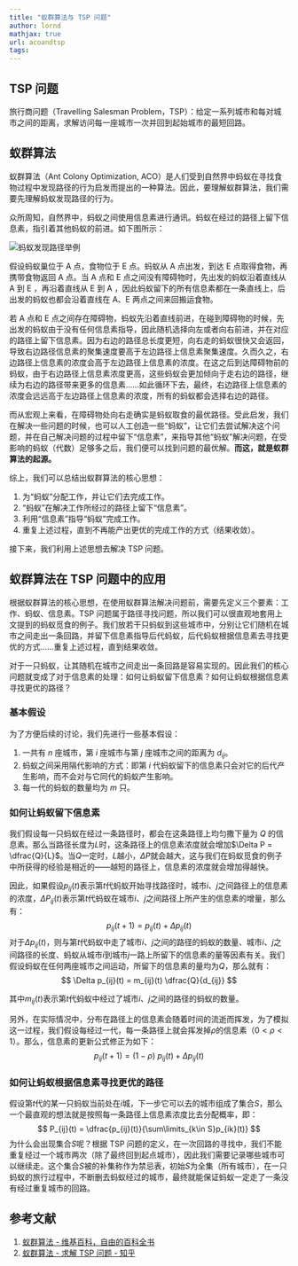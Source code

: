 ```yaml
---
title: "蚁群算法与 TSP 问题"
author: lornd
mathjax: true
url: acoandtsp
tags:
---
```


## TSP 问题

旅行商问题（Travelling Salesman Problem，TSP）：给定一系列城市和每对城市之间的距离，求解访问每一座城市一次并回到起始城市的最短回路。

## 蚁群算法

蚁群算法（Ant Colony Optimization, ACO）是人们受到自然界中蚂蚁在寻找食物过程中发现路径的行为启发而提出的一种算法。因此，要理解蚁群算法，我们需要先理解蚂蚁发现路径的行为。

众所周知，自然界中，蚂蚁之间使用信息素进行通讯。蚂蚁在经过的路径上留下信息素，指引着其他蚂蚁的前进。如下图所示：

![蚂蚁发现路径举例](/images/ant_sample.jpg)

假设蚂蚁巢位于 A 点，食物位于 E 点。蚂蚁从 A 点出发，到达 E 点取得食物，再携带食物返回 A 点。当 A 点和 E 点之间没有障碍物时，先出发的蚂蚁沿着直线从 A 到 E ，再沿着直线从 E 到 A ，因此蚂蚁留下的所有信息素都在一条直线上，后出发的蚂蚁也都会沿着直线在 A、E 两点之间来回搬运食物。

若 A 点和 E 点之间存在障碍物，蚂蚁先沿着直线前进，在碰到障碍物的时候，先出发的蚂蚁由于没有任何信息素指导，因此随机选择向左或者向右前进，并在对应的路径上留下信息素。因为右边的路径总长度更短，向右走的蚂蚁很快又会返回，导致右边路径信息素的聚集速度要高于左边路径上信息素聚集速度。久而久之，右边路径上信息素的浓度会高于左边路径上信息素的浓度。在这之后到达障碍物前的蚂蚁，由于右边路径上信息素浓度更高，这些蚂蚁会更加倾向于走右边的路径，继续为右边的路径带来更多的信息素……如此循环下去，最终，右边路径上信息素的浓度会远远高于左边路径上信息素的浓度，所有的蚂蚁都会选择右边的路径。

而从宏观上来看，在障碍物处向右走确实是蚂蚁取食的最优路径。受此启发，我们在解决一些问题的时候，也可以人工创造一些“蚂蚁”，让它们去尝试解决这个问题，并在自己解决问题的过程中留下“信息素”，来指导其他“蚂蚁”解决问题，在受影响的蚂蚁（代数）足够多之后，我们便可以找到问题的最优解。**而这，就是蚁群算法的起源。**

综上，我们可以总结出蚁群算法的核心思想：

1. 为“蚂蚁”分配工作，并让它们去完成工作。
2. “蚂蚁”在解决工作所经过的路径上留下“信息素”。
3. 利用“信息素”指导“蚂蚁”完成工作。
4. 重复上述过程，直到不再能产出更优的完成工作的方式（结果收敛）。

接下来，我们利用上述思想去解决 TSP 问题。

## 蚁群算法在 TSP 问题中的应用

根据蚁群算法的核心思想，在使用蚁群算法解决问题前，需要先定义三个要素：工作、蚂蚁、信息素。TSP 问题属于路径寻找问题，所以我们可以很直观地套用上文提到的蚂蚁觅食的例子。我们放若干只蚂蚁到这些城市中，分别让它们随机在城市之间走出一条回路，并留下信息素指导后代蚂蚁，后代蚂蚁根据信息素去寻找更优的方式……重复上述过程，直到结果收敛。

对于一只蚂蚁，让其随机在城市之间走出一条回路是容易实现的。因此我们的核心问题就变成了对于信息素的处理：如何让蚂蚁留下信息素？如何让蚂蚁根据信息素寻找更优的路径？

### 基本假设

为了方便后续的讨论，我们先进行一些基本假设：

1. 一共有 $n$ 座城市，第 $i$ 座城市与第 $j$ 座城市之间的距离为 $d_{ij}$。
2. 蚂蚁之间采用隔代影响的方式：即第 $i$ 代蚂蚁留下的信息素只会对它的后代产生影响，而不会对与它同代的蚂蚁产生影响。
3. 每一代的蚂蚁的数量均为 $m$ 只。

### 如何让蚂蚁留下信息素

我们假设每一只蚂蚁在经过一条路径时，都会在这条路径上均匀撒下量为 $Q$ 的信息素。那么当路径长度为$L$时，这条路径上的信息素浓度就会增加$\Delta P = \dfrac{Q}{L}$。当$Q$一定时，$L$越小，$\Delta P$就会越大，这与我们在蚂蚁觅食的例子中所获得的经验是相近的——越短的路径上，信息素的浓度就会增加得越快。

因此，如果假设$p_{ij}(t)$表示第$t$代蚂蚁开始寻找路径时，城市$i$、$j$之间路径上的信息素的浓度，$\Delta P_{ij}(t)$表示第$t$代蚂蚁在城市$i$、$j$之间路径上所产生的信息素的增量，那么有：
$$
p_{ij}(t + 1) = p_{ij}(t) + \Delta p_{ij}(t)
$$
对于$\Delta p_{ij}(t)$，则与第$t$代蚂蚁中走了城市$i$、$j$之间的路径的蚂蚁的数量、城市$i$、$j$之间路径的长度、蚂蚁从城市$i$到城市$j$一路上所留下的信息素的量等因素有关。我们假设蚂蚁在任何两座城市之间运动，所留下的信息素的量均为$Q$，那么就有：
$$
\Delta p_{ij}(t) = m_{ij}(t) \dfrac{Q}{d_{ij}}
$$

其中$m_{ij}(t)$表示第$t$代蚂蚁中经过了城市$i$、$j$之间的路径的蚂蚁的数量。

另外，在实际情况中，分布在路径上的信息素会随着时间的流逝而挥发，为了模拟这一过程，我们假设每经过一代，每一条路径上就会挥发掉$\rho$的信息素（$0 < \rho < 1$）。那么，信息素的更新公式修正为如下：
$$
p_{ij}(t + 1) = (1 - \rho)\ p_{ij}(t) + \Delta p_{ij}(t)
$$

### 如何让蚂蚁根据信息素寻找更优的路径

假设第$t$代的某一只蚂蚁当前处在$i$城，下一步它可以去的城市组成了集合$S$，那么一个最直观的想法就是按照每一条路径上信息素浓度比去分配概率，即：
$$
P_{ij}(t) = \dfrac{p_{ij}(t)}{\sum\limits_{k\in S}p_{ik}(t)}
$$
为什么会出现集合$S$呢？根据 TSP 问题的定义，在一次回路的寻找中，我们不能重复经过一个城市两次（除了最终回到起点城市），因此我们需要记录哪些城市可以继续走。这个集合$S$被的补集称作为禁忌表，初始$S$为全集（所有城市），在一只蚂蚁的旅行过程中，不断删去蚂蚁经过的城市，最终就能保证蚂蚁一定走了一条没有经过重复城市的回路。

## 参考文献

1. [蚁群算法 - 维基百科，自由的百科全书](https://zh.wikipedia.org/wiki/%E8%9A%81%E7%BE%A4%E7%AE%97%E6%B3%95)
2. [蚁群算法 - 求解 TSP 问题 - 知乎](https://zhuanlan.zhihu.com/p/95782157)
